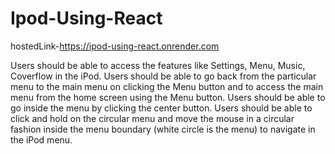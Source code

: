 # Ipod-Using-React
hostedLink-https://ipod-using-react.onrender.com

Users should be able to access the features like Settings, Menu, Music, Coverflow in the iPod.
Users should be able to go back from the particular menu to the main menu on clicking the Menu button and to access the main menu from the home screen using the Menu button.
Users should be able to go inside the menu by clicking the center button.
Users should be able to click and hold on the circular menu and move the mouse in a circular fashion inside the menu boundary (white circle is the menu) to navigate in the iPod menu.
